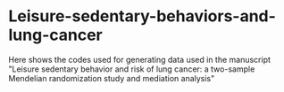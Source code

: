# Leisure-sedentary-behaviors-and-lung-cancer
Here shows the codes used for generating data used in the manuscript "Leisure sedentary behavior and risk of lung cancer: a two-sample Mendelian randomization study and mediation analysis"

